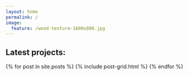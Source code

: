```yaml
---
layout: home
permalink: /
image:
  feature: /wood-texture-1600x800.jpg
---
```

<div class="tiles">



</div><!-- /.tiles -->
<h2>Latest projects:</h2>
<div class="tiles">

{% for post in site.posts %}
	{% include post-grid.html %}
{% endfor %}
</div><!-- /.tiles -->